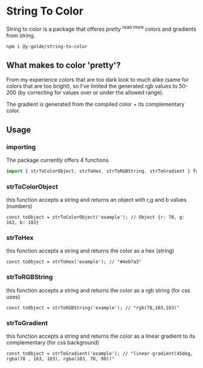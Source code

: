 # String To Color

String to color is a package that offeres _pretty_ <sup>read more</sup> colors and gradients from string.

```bash
npm i @y-golde/string-to-color
```

## What makes to color 'pretty'?

From my experience colors that are too dark look to much alike (same for colors that are too bright),
so I've limited the generated rgb values to 50-200 (by correcting for values over or under the allowed range).

The gradient is generated from the compiled color + its complementary color.

## Usage

### importing

The package currently offers 4 functions

```typescript
import { strToColorObject, strToHex, strToRGBString, strToGradient } from '@y-golde/string-to-color';
```

### strToColorObject

this function accepts a string and returns an object with r,g and b values (numbers)

```typscript
const toObject = strToColorObject('example'); // Object {r: 78, g: 163, b: 183}
```

### strToHex

this function accepts a string and returns the color as a hex (string)

```typscript
const toObject = strToHex('example'); // "#4eb7a3"
```

### strToRGBString

this function accepts a string and returns the color as a rgb string (for css uses)

```typscript
const toObject = strToRGBString('example'); // "rgb(78,163,183)"
```

### strToGradient

this function accepts a string and returns the color as a linear gradient to its complementary (for css background)

```typscript
const toObject = strToGradient('example'); // "linear-gradient(45deg, rgba(78 , 163, 183), rgba(183, 78, 98))"
```
